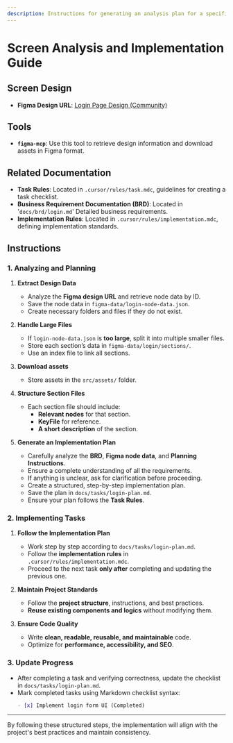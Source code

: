 ```yaml
---
description: Instructions for generating an analysis plan for a specific screen based on the design and Business Requirement Documentation (BRD).
---
```


# Screen Analysis and Implementation Guide

## Screen Design

- **Figma Design URL**: [Login Page Design (Community)](<https://www.figma.com/design/NeJp7hyC8uWV7JW0jpLJRj/Login-Page-Design-(Community)?node-id=1-82&t=uSDp0F2jePOv5pv7-4>)

## Tools

- **`figma-mcp`**: Use this tool to retrieve design information and download assets in Figma format.

## Related Documentation

- **Task Rules**: Located in `.cursor/rules/task.mdc`, guidelines for creating a task checklist.
- **Business Requirement Documentation (BRD)**: Located in '`docs/brd/login.md`' Detailed business requirements.
- **Implementation Rules**: Located in `.cursor/rules/implementation.mdc`, defining implementation standards.

## Instructions

### **1. Analyzing and Planning**

1. **Extract Design Data**

   - Analyze the **Figma design URL** and retrieve node data by ID.
   - Save the node data in `figma-data/login-node-data.json`.
   - Create necessary folders and files if they do not exist.

2. **Handle Large Files**

   - If `login-node-data.json` is **too large**, split it into multiple smaller files.
   - Store each section’s data in `figma-data/login/sections/`.
   - Use an index file to link all sections.

3. **Download assets**

   - Store assets in the `src/assets/` folder.

4. **Structure Section Files**

   - Each section file should include:
     - **Relevant nodes** for that section.
     - **KeyFile** for reference.
     - **A short description** of the section.

5. **Generate an Implementation Plan**
   - Carefully analyze the **BRD**, **Figma node data**, and **Planning Instructions**.
   - Ensure a complete understanding of all the requirements.
   - If anything is unclear, ask for clarification before proceeding.
   - Create a structured, step-by-step implementation plan.
   - Save the plan in `docs/tasks/login-plan.md`.
   - Ensure your plan follows the **Task Rules**.

### **2. Implementing Tasks**

1. **Follow the Implementation Plan**

   - Work step by step according to `docs/tasks/login-plan.md`.
   - Follow the **implementation rules** in `.cursor/rules/implementation.mdc`.
   - Proceed to the next task **only after** completing and updating the previous one.

2. **Maintain Project Standards**

   - Follow the **project structure**, instructions, and best practices.
   - **Reuse existing components and logics** without modifying them.

3. **Ensure Code Quality**
   - Write **clean, readable, reusable, and maintainable** code.
   - Optimize for **performance, accessibility, and SEO**.

### **3. Update Progress**

- After completing a task and verifying correctness, update the checklist in `docs/tasks/login-plan.md`.
- Mark completed tasks using Markdown checklist syntax:
  ```markdown
  - [x] Implement login form UI (Completed)
  ```

---

By following these structured steps, the implementation will align with the project's best practices and maintain consistency.
